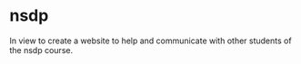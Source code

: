 # nsdp

In view to create a website to help and communicate with other students of the nsdp course.
